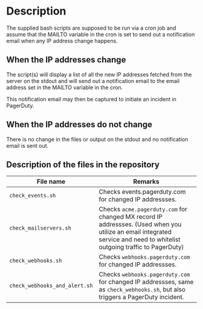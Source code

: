 # Description

The supplied bash scripts are supposed to be run via a cron job and assume that the MAILTO variable in the cron is set to send out a notification email when any IP address change happens.

## When the IP addresses change

The script(s) will display a list of all the new IP addresses fetched from the server on the stdout and will send out a notification email to the email address set in the MAILTO variable in the cron.

This notification email may then be captured to initiate an incident in PagerDuty.

## When the IP addresses do not change

There is no change in the files or output on the stdout and no notification email is sent out.

## Description of the files in the repository

| File name | Remarks |
|-|-|
| `check_events.sh`      | Checks events.pagerduty.com for changed IP addressses. |
| `check_mailservers.sh` | Checks `acme.pagerduty.com` for changed MX record IP addressses. (Used when you utilize an email integrated service and need to whitelist outgoing traffic to PagerDuty) |
| `check_webhooks.sh` | Checks `webhooks.pagerduty.com` for changed IP addressses. |
| `check_webhooks_and_alert.sh` | Checks `webhooks.pagerduty.com` for changed IP addressses, same as `check_webhooks.sh`, but also triggers a PagerDuty incident. |
